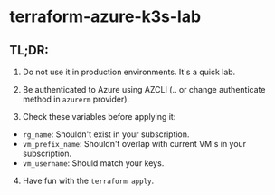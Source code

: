 # terraform-azure-k3s-lab

## TL;DR:

1. Do not use it in production environments. It's a quick lab.

2. Be authenticated to Azure using AZCLI (.. or change authenticate method in ```azurerm``` provider).

3. Check these variables before applying it:

  - ```rg_name```: Shouldn't exist in your subscription.
  - ```vm_prefix_name```: Shouldn't overlap with current VM's in your subscription.
  - ```vm_username```: Should match your keys.

4. Have fun with the ```terraform apply```.

